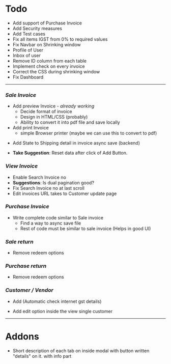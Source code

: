 # Todo

- Add support of Purchase Invoice
- Add Security measures
- Add Test cases
- Fix all items IGST from 0% to required values
- Fix Navbar on Shrinking window
- Profile of User
- Inbox of user
- Remove ID column from each table
- Implement check on every invoice
- Correct the CSS during shrinking window
- Fix Dashboard
<hr />

### *Sale Invoice*
- Add preview Invoice - *already working*
  - Decide format of invoice
  - Design in HTML/CSS (probably)
  - Ability to convert it into pdf file and save locally 
- Add print Invoice
  - simple Browser printer (maybe we can use this to convert to pdf)
<!-- - Fix Delete trxn addon button  - After refreshing page, delete button stop working correctly - Fixed -->
<!-- - Add edit button to trxn addon - I think its better not to add it. -->
<!-- - Change sessionStorage to localStorage -->
<!-- - Remove all console.log methods -->
<!-- - Make all inputs in trxn addon disabled (to prevent miscalculation) - The name input can be left enabled -->
<!-- - Put a loading screen during save invoice async -->
<!-- - Show error in the modal dialog after save_invoice press - done -->
- Add State to Shipping detail in invoice async save (backend)
<!-- - Add CGST to "tax percent" -> "CGST tax percent" in Add Item modal and in the table. -->
- **Take Suggestion**: Reset data after click of Add Button.  
<!-- - Handle the Async in backend and return appropriate statuses - *already working* -->
### *View Invoice*
- Enable Search Invoice no
- **Suggestions**: Is dual pagination good? 
- Fix Search Invoice no at last scroll
- Edit invoices URL takes to Customer update page
### *Purchase Invoice*
- Write complete code similar to Sale invoice
  - Find a way to async save file
  - Rest of code must be similar to sale invoice (Helps in good UI)
### *Sale return*
- Remove redeem options
### *Purchase return*
- Remove redeem options

### *Customer / Vendor*
<!-- - Add Checking for valid GST (Automatic check internet if possible) -->
- Add (Automatic check internet gst details)
<!-- - Add Checking for valid PAN card (Automatic check internet if possible) -->
- Add edit option inside the view single customer
<hr />

# Addons
- Short description of each tab on inside modal with button written "details" on it. with info part